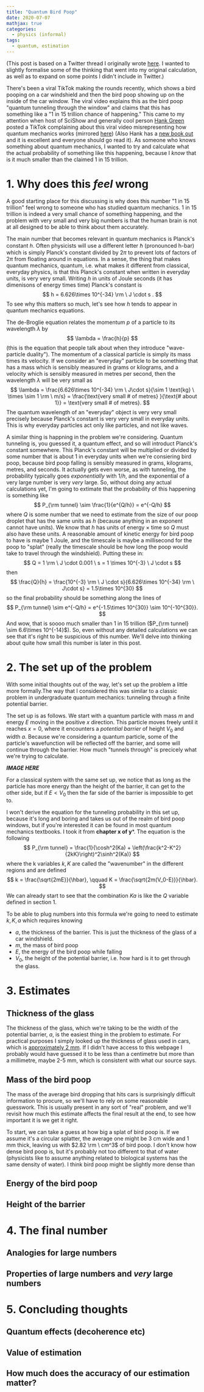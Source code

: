 ```yaml
---
title: "Quantum Bird Poop"
date: 2020-07-07
mathjax: true
categories:
  - physics (informal)
tags:
  - quantum, estimation
---
```


(This post is based on a Twitter thread I originally wrote [here](link). I wanted to slightly formalise some of the thinking that went into my original calculation, as well as to expand on some points I didn't include in Twitter.)

There's been a viral TikTok making the rounds recently, which shows a bird pooping on a car windshield and then the bird poop showing up on the inside of the car window. The viral video explains this as the bird poop "quantum tunneling through the window" and claims that this has something like a "1 in 15 trillion chance of happening." This came to my attention when host of SciShow and generally cool person [Hank Green](link) posted a TikTok complaining about this viral video misrepresenting how quantum mechanics works (mirrored [here](link)) (Also Hank has a [new book out](link) and it is excellent and everyone should go read it). As someone who knows something about quantum mechanics, I wanted to try and calculate what the actual probability of something like this happening, because I *know* that is it much smaller than the claimed 1 in 15 trillion.

# 1. Why does this *feel* wrong

A good starting place for this discussing is why does this number "1 in 15 trillion" feel wrong to someone who has studied quantum mechanics. 1 in 15 trillion is indeed a very small chance of something happening, and the problem with very small and very big numbers is that the human brain is not at all designed to be able to think about them accurately. 


The main number that becomes relevant in quantum mechanics is Planck's constant $h$. Often physicists will use a different letter $\hbar$ (pronounced h-bar) which is simply Planck's constant divided by $2\pi$ to prevent lots of factors of $2\pi$ from floating around in equations. In a sense, the thing that makes quantum mechanics, quantum, i.e. what makes it different from classical, everyday physics, is that this Planck's constant when written in everyday units, is very very small. Writing $h$ in units of Joule seconds (it has dimenisons of energy times time) Planck's constant is
$$
h = 6.626\times 10^{-34} \rm \ J \cdot s .
$$
To see why this matters so much, let's see how $h$ tends to appear in quantum mechanics equations. 

The de-Broglie equation relates the momentum $p$ of a particle to its wavelength $\lambda$ by
$$
\lambda = \frac{h}{p}
$$
(this is the equation that people talk about when they introduce "wave-particle duality"). The momentum of a classical particle is simply its mass times its velocity. If we consider an "everyday" particle to be something that has a mass which is sensibly measured in grams or kilograms, and a velocity which is sensibly measured in metres per second, then the wavelength $\lambda$ will be very small as
$$
\lambda = \frac{6.626\times 10^{-34} \rm \ J\cdot s}{\sim 1  \text{kg} \ \times  \sim 1 \rm \ m/s} = \frac{\text{very small # of metres} }{\text{# about 1}} = \text{very small # of metres}.
$$
The quantum wavelength of an "everyday" object is very very small precisely because Planck's constant is very very small in everyday units. This is why everyday particles act only like particles, and not like waves.

A similar thing is happning in the problem we're considering. Quantum tunneling is, you guessed it, a quantum effect, and so will introduct Planck's constant somewhere. This Planck's constant will be multiplied or divided by some number that is about 1 in everyday units when we're consiering bird poop, because bird poop falling is sensibly measured in grams, kilograms, metres, and seconds. It actually gets even worse, as with tunneling, the probability typically goes *exponentially* with $1/h$, and the exponential of a very large number is very *very* large. So, without doing any actual calculations yet, I'm going to extimate that the probability of this happening is something like
$$
P_{\rm tunnel} \sim \frac{1}{e^{Q/h}} = e^{-Q/h}
$$
where $Q$ is some number that we need to estimate from the size of our poop droplet that has the same units as $h$ (because anything in an exponent cannot have units). We know that $h$ has units of energy $\times$ time so $Q$ must also have these units. A reasonable amount of kinetic energy for bird poop to have is maybe 1 Joule, and the timescale is maybe a millisecond for the poop to "splat" (really the timescale should be how long the poop would take to travel through the windshield). Putting these in:
$$
Q = 1 \rm \ J \cdot 0.001 \ s = 1 \times 10^{-3} \ J \cdot s
$$
then
$$
\frac{Q}{h} = \frac{10^{-3} \rm \ J \cdot s}{6.626\times 10^{-34} \rm \ J\cdot s} = 1.5\times 10^{30}
$$
so the final probability should be something along the lines of 
$$
P_{\rm tunnel} \sim e^{-Q/h} = e^{-1.5\times 10^{30}} \sim 10^{-10^{30}}.
$$
And wow, that is soooo much smaller than 1 in 15 trillion ($P_{\rm tunnel} \sim 6.6\times 10^{-14}$). So, even without any detailed calculations we can see that it's right to be suspicious of this number. We'll delve into thinking about quite how small this number is later in this post.


# 2. The set up of the problem

With some initial thoughts out of the way, let's set up the problem a little more formally.The way that I considered this was similar to a classic problem in undergraduate quantum mechanics: tunneling through a finite potential barrier.

The set up is as follows. We start with a quantum particle with mass $m$ and energy $E$ moving in the positive $x$ direction. This particle moves freely until it reaches $x=0$, where it encounters a *potential barrier* of height $V_0$ and width $a$. Because we're considering a quantum particle, some of the particle's wavefunction will be reflected off the barrier, and some will continue through the barrier. How much "tunnels through" is precicely what we're trying to calculate. 

***IMAGE HERE***

For a classical system with the same set up, we notice that as long as the particle has more energy than the height of the barrier, it can get to the other side, but if $E<V_0$ then the far side of the barrier is impossible to get to.

I won't derive the equation for the tunneling probability in this set up, because it's long and boring and takes us out of the realm of bird poop windows, but if you're interested it can be found in most quantum mechanics textbooks. I took it from ******chapter x of y*******. The equation is the following
$$
P_{\rm tunnel} = \frac{1}{\cosh^2(Ka) + \left(\frac{k^2-K^2}{2kK}\right)^2\sinh^2(Ka)}
$$
where the k variables $k,K$ are called the "wavenumber" in the different regions and are defined
$$
k = \frac{\sqrt{2mE}}{\hbar}, \qquad K = \frac{\sqrt{2m(V_0-E)}}{\hbar}.
$$
We can already start to see that the combination $Ka$ is like the $Q$ variable defined in section 1. 

To be able to plug numbers  into this formula we're going to need to estimate $k, K, a$ which requires knowing

* $a$, the thickness of the barrier. This is just the thickness of the glass of a car windshield.
* $m$, the mass of bird poop
* $E$, the energy of the bird poop while falling
* $V_0$, the height of the potential barrier, i.e. how hard is it to get through the glass.


# 3. Estimates
## Thickness of the glass

The thickness of the glass, which we're taking to be the width of the potential barrier, $a$, is the easiest thing in the problem to estimate. For practical purposes I simply looked up the thickness of glass used in cars, which is [approximately 2 mm](link). If I didn't have access to this webpage I probably would have guessed it to be less than a centimetre but more than a millimetre, maybe 2-5 mm, which is consistent with what our source says.

## Mass of the bird poop

The mass of the average bird dropping that hits cars is surprisingly difficult information to procure, so we'll have to rely on some reasonable guesswork. This is usually present in any sort of "real" problem, and we'll revisit how much this estimate affects the final result at the end, to see how important it is we get it right.

To start, we can take a guess at how big a splat of bird poop is. If we assume it's a circular splatter, the average one might be 3 cm wide and 1 mm thick, leaving us with $2.82 \rm \ cm^3$ of bird poop. I don't know how dense bird poop is, but it's probably not too different to that of water (physicists like to assume anything related to biological systems has the same density of water). I think bird poop might be slightly more dense than 

## Energy of the bird poop

## Height of the barrier

# 4. The final number
## Analogies for large numbers
## Properties of large numbers and *very* large numbers

# 5. Concluding thoughts

## Quantum effects (decoherence etc)
## Value of estimation
## How much does the accuracy of our estimation matter?